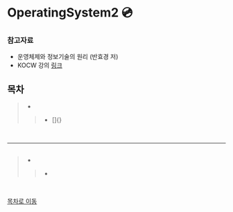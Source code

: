 # **OperatingSystem2** 💿

### 참고자료

- 운영체제와 정보기술의 원리 (반효경 저)
- KOCW 강의 [링크](http://www.kocw.net/home/search/kemView.do?kemId=1046323)

## 목차
>- []()
>>- []{}


<br>

---

## 

>### 
>- 
>>- 


<br>

[목차로 이동](#목차)

>### 